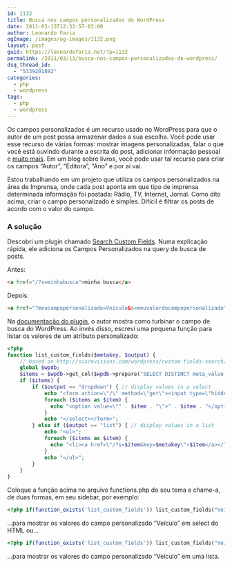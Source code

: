 ```yaml
---
id: 1132
title: Busca nos campos personalizados do WordPress
date: 2011-03-13T12:33:57-03:00
author: Leonardo Faria
ogImage: /images/og-images/1132.png
layout: post
guid: https://leonardofaria.net/?p=1132
permalink: /2011/03/13/busca-nos-campos-personalizados-do-wordpress/
dsq_thread_id:
  - "5339201892"
categories:
  - php
  - wordpress
tags:
  - php
  - wordpress
---
```

Os campos personalizados é um recurso usado no WordPress para que o autor de um post possa armazenar dados a sua escolha. Você pode usar esse recurso de várias formas: mostrar imagens personalizadas, falar o que você está ouvindo durante a escrita do post, adicionar informação pessoal e [muito mais](http://performancing.com/jazz_up_your_site__28_ways_to_use_wordpress_custom_fields/). Em um blog sobre livros, você pode usar tal recurso para criar os campos &#8220;Autor&#8221;, &#8220;Editora&#8221;, &#8220;Ano&#8221; e por aí vai.

Estou trabalhando em um projeto que utiliza os campos personalizados na área de Imprensa, onde cada post aponta em que tipo de imprensa determinada informação foi postada: Rádio, TV, Internet, Jornal. Como dito acima, criar o campo personalizado é simples. Difícil é filtrar os posts de acordo com o valor do campo.

### A solução

Descobri um plugin chamado [Search Custom Fields](http://guff.szub.net/2006/04/21/search-custom-fields/). Numa explicação rápida, ele adiciona os Campos Personalizados na query de busca de posts.

Antes:

```html
<a href="/?s=minhabusca">minha busca</a>
```

Depois:

```html
<a href="?meucampopersonalizado=Veículo&s=meuvalordocampopersonalizado">minha busca pelo campo personalizado</a>
```

Na [documentação do plugin](http://guff.szub.net/2006/04/21/search-custom-fields/), o autor mostra como turbinar o campo de busca do WordPress. Ao invés disso, escrevi uma pequena função para listar os valores de um atributo personalizado:

```php
<?php
function list_custom_fields($metakey, $output) {
	// based on http://sixrevisions.com/wordpress/custom-fields-search/
	global $wpdb;
	$items = $wpdb->get_col($wpdb->prepare("SELECT DISTINCT meta_value FROM $wpdb->postmeta WHERE meta_key = %s ORDER BY meta_value ASC", $metakey) );
	if ($items) {
		if ($output == "dropdown") { // display values in a select
			echo "<form action=\"/\" method=\"get\"><input type=\"hidden\" name=\"key\" value=\"$metakey\" /><select name=\"s\" onchange=\"this.form.submit();\"><option></option>";
			foreach ($items as $item) {
			  echo "<option value=\"" . $item . "\">" . $item . "</option>";
			}
			echo "</select></form>";
		} else if ($output == "list") { // display values in a list
			echo "<ul>";
			foreach ($items as $item) {
			  echo "<li><a href=\"/?s=$item&key=$metakey\">$item</a></li>";
			}
			echo "</ul>";
		}
	}
}
```

Coloque a função acima no arquivo functions.php do seu tema e chame-a, de duas formas, em seu sidebar, por exemplo:

```php
<?php if(function_exists('list_custom_fields')) list_custom_fields("Veículo", "dropdown"); ?>
```

&#8230;para mostrar os valores do campo personalizado &#8220;Veículo&#8221; em select do HTML ou&#8230;

```php
<?php if(function_exists('list_custom_fields')) list_custom_fields("Veículo", "list"); ?>
```

&#8230;para mostrar os valores do campo personalizado &#8220;Veículo&#8221; em uma lista.
